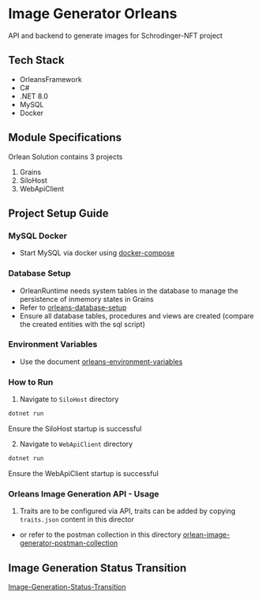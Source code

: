 # Image Generator Orleans

API and backend to generate images for Schrodinger-NFT project

## Tech Stack

- OrleansFramework
- C#
- .NET 8.0
- MySQL
- Docker

## Module Specifications

Orlean Solution contains 3 projects
1. Grains
2. SiloHost
3. WebApiClient


## Project Setup Guide

### MySQL Docker

- Start MySQL via docker using [docker-compose](./setup-guide/database/docker-compose.yml)

### Database Setup

- OrleanRuntime needs system tables in the database to manage the persistence of inmemory states in Grains
- Refer to [orleans-database-setup](./setup-guide/database/orleans-database-setup.MD)
- Ensure all database tables, procedures and views are created (compare the created entities with the sql script)

### Environment Variables

- Use the document [orleans-environment-variables](./setup-guide/orleans-environment-variables.MD)

### How to Run

1. Navigate to `SiloHost` directory

```sh
dotnet run
```

Ensure the SiloHost startup is successful

2. Navigate to `WebApiClient` directory

```sh
dotnet run
```

Ensure the WebApiClient startup is successful


### Orleans Image Generation API - Usage

1. Traits are to be configured via API, traits can be added by copying `traits.json` content in this director

- or refer to the postman collection in this directory
[orlean-image-generator-postman-collection](./setup-guide/postman/Orlean%20Image%20Generator.postman_collection.json)


## Image Generation Status Transition

[Image-Generation-Status-Transition](./docs/image-generation-status-transition.MD)